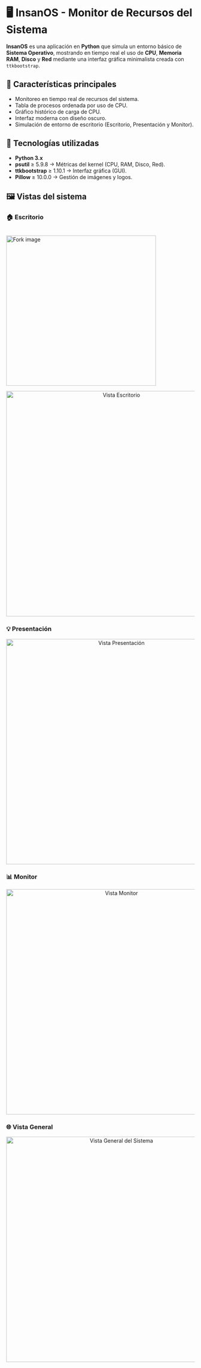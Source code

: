 # 🖥️ InsanOS - Monitor de Recursos del Sistema

**InsanOS** es una aplicación en **Python** que simula un entorno básico de **Sistema Operativo**, mostrando en tiempo real el uso de **CPU**, **Memoria RAM**, **Disco** y **Red** mediante una interfaz gráfica minimalista creada con `ttkbootstrap`.

## 🚀 Características principales
- Monitoreo en tiempo real de recursos del sistema.
- Tabla de procesos ordenada por uso de CPU.
- Gráfico histórico de carga de CPU.
- Interfaz moderna con diseño oscuro.
- Simulación de entorno de escritorio (Escritorio, Presentación y Monitor).

## 🧩 Tecnologías utilizadas
- **Python 3.x**
- **psutil** ≥ 5.9.8 → Métricas del kernel (CPU, RAM, Disco, Red).
- **ttkbootstrap** ≥ 1.10.1 → Interfaz gráfica (GUI).
- **Pillow** ≥ 10.0.0 → Gestión de imágenes y logos.

## 🖼️ Vistas del sistema

### 🏠 Escritorio
<br><img src="https://help.github.com/assets/images/help/repository/fork_button.jpg" title="Fork image" width="400"/>
<p align="center">
  <img src="https://www.imgbob.net/PNJg4R7Fz9UVskI" alt="Vista Escritorio" width="600">
</p>

### 💡 Presentación
<p align="center">
  <img src="https://www.imgbob.net/PNJg4R7Fz9UVskI" alt="Vista Presentación" width="600">
</p>

### 📊 Monitor
<p align="center">
  <img src="https://www.imgbob.net/PNJg4R7Fz9UVskI" alt="Vista Monitor" width="600">
</p>

### 🌐 Vista General
<p align="center">
  <img src="https://www.imgbob.net/PNJg4R7Fz9UVskI" alt="Vista General del Sistema" width="600">
</p>
